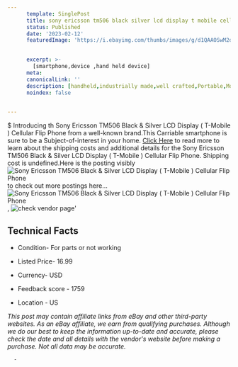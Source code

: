 ```yaml
---
      template: SinglePost
      title: sony ericsson tm506 black silver lcd display t mobile cellular flip phone
      status: Published
      date: '2023-02-12'
      featuredImage: 'https://i.ebayimg.com/thumbs/images/g/d1QAAOSwM2djF7oB/s-l225.jpg'
       

      excerpt: >-
        [smartphone,device ,hand held device]
      meta:
      canonicalLink: ''
      description: [handheld,industrially made,well crafted,Portable,Mobile,Compact,Convenient,Lightweight,Maneuverable,Man-portable,Miniature,Carriable,Hand-held,Light,Holdable,Transportable,Mobile device,Pocket-sized,On-the-go,Wireless,Cordless,Compact size,Convenient size, smartphone,device ,hand held device]
      noindex: false
      

---
```

$
      Introducing th Sony Ericsson TM506 Black & Silver LCD Display ( T-Mobile ) Cellular Flip Phone from a well-known brand.This Carriable smartphone is sure to be a Subject-of-interest in your home. [Click Here](https://www.ebay.com/itm/155396878915?hash=item242e603243%3Ag%3Ad1QAAOSwM2djF7oB&amdata=enc%3AAQAHAAAA4FgZF5EO5XG30tIvn%2BfW6s4WHRplPVZ17dnMz3S%2BOHmWfi6w05Oh4e9BI48F1i8ezlhVP2cOPTjgKH8kyk7JF0IqA4bAJgR01Ip6i4hIKi7UmJuGDcVE4Lf00vtvpSQMm8zDKCixpoLgu154sMRWSAyvpmi4etmFbtfVhE7DTZ147lmDUevtMP09m3d3hN9qR8v3nIj%2FrGz04d6h9T6Nt%2BPZd1Px4uxyvsW9hzwnnpRkNnJjnzfZckZoX5IQJIBFXZuuR%2FpWhFdjIF7uI%2Bjst59gqJ8igToTK7zopFWMuslr&mkevt=1&mkcid=1&mkrid=711-53200-19255-0&campid=%253CePNCampaignId%253E&customid=%253CreferenceId%253E&toolid=10049) to read more to learn about the shipping costs and additional details for the Sony Ericsson TM506 Black & Silver LCD Display ( T-Mobile ) Cellular Flip Phone. Shipping cost is undefined.Here is the posting visibly ![Sony Ericsson TM506 Black & Silver LCD Display ( T-Mobile ) Cellular Flip Phone](https://i.ebayimg.com/thumbs/images/g/d1QAAOSwM2djF7oB/s-l225.jpg) to check out more postings here... ![Sony Ericsson TM506 Black & Silver LCD Display ( T-Mobile ) Cellular Flip Phone](https://i.ebayimg.com/images/g/d1QAAOSwM2djF7oB/s-l1600.jpg), ![check vendor page](https://origin-galleryplus.ebayimg.com/ws/web/155396878915_2_0_1/225x225.jpg,https://origin-galleryplus.ebayimg.com/ws/web/155396878915_3_0_1/225x225.jpg,https://origin-galleryplus.ebayimg.com/ws/web/155396878915_4_0_1/225x225.jpg,https://origin-galleryplus.ebayimg.com/ws/web/155396878915_5_0_1/225x225.jpg,https://origin-galleryplus.ebayimg.com/ws/web/155396878915_6_0_1/225x225.jpg,https://origin-galleryplus.ebayimg.com/ws/web/155396878915_7_0_1/225x225.jpg,https://origin-galleryplus.ebayimg.com/ws/web/155396878915_8_0_1/225x225.jpg,https://origin-galleryplus.ebayimg.com/ws/web/155396878915_9_0_1/225x225.jpg,https://origin-galleryplus.ebayimg.com/ws/web/155396878915_10_0_1/225x225.jpg,https://origin-galleryplus.ebayimg.com/ws/web/155396878915_11_0_1/225x225.jpg,https://origin-galleryplus.ebayimg.com/ws/web/155396878915_12_0_1/225x225.jpg)'

      

 ## Technical Facts 



     
      

 - Condition- For parts or not working 


      

 - Listed Price- 16.99 


      

 - Currency- USD 


      

 - Feedback score - 1759 


      

 - Location - US 


      
      

 *_This post may contain affiliate links from eBay and other third-party websites. As an eBay affiliate, we earn from qualifying purchases. Although we do our best to keep the information up-to-date and accurate, please check the date and all details with the vendor's website before making a purchase. Not all data may be accurate._*




      -
